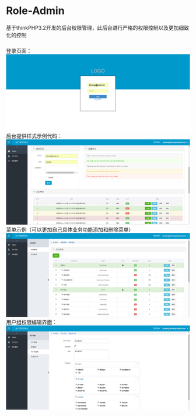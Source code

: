 # Role-Admin
基于thinkPHP3.2开发的后台权限管理，此后台进行严格的权限控制以及更加细致化的控制
###
登录页面：
![](https://github.com/jinkuanghqu/Role-Admin/blob/master/Public/showimages/login.png)
后台提供样式示例代码：
![](https://github.com/jinkuanghqu/Role-Admin/blob/master/Public/showimages/admin_home_page.png)
菜单示例（可以更加自己具体业务功能添加和删除菜单）
![](https://github.com/jinkuanghqu/Role-Admin/blob/master/Public/showimages/menu.png)
用户组权限编辑界面：
![](https://github.com/jinkuanghqu/Role-Admin/blob/master/Public/showimages/edit_user_group.png)


